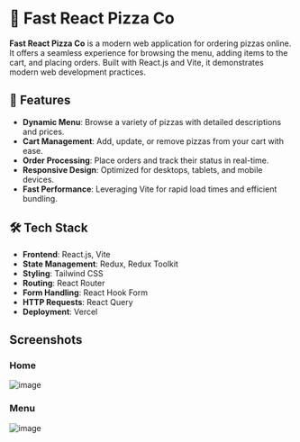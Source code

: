 # 🍕 Fast React Pizza Co

**Fast React Pizza Co** is a modern web application for ordering pizzas online. It offers a seamless experience for browsing the menu, adding items to the cart, and placing orders. Built with React.js and Vite, it demonstrates modern web development practices.

## 🌟 Features

- **Dynamic Menu**: Browse a variety of pizzas with detailed descriptions and prices.
- **Cart Management**: Add, update, or remove pizzas from your cart with ease.
- **Order Processing**: Place orders and track their status in real-time.
- **Responsive Design**: Optimized for desktops, tablets, and mobile devices.
- **Fast Performance**: Leveraging Vite for rapid load times and efficient bundling.

## 🛠️ Tech Stack

- **Frontend**: React.js, Vite  
- **State Management**: Redux, Redux Toolkit  
- **Styling**: Tailwind CSS  
- **Routing**: React Router  
- **Form Handling**: React Hook Form  
- **HTTP Requests**: React Query  
- **Deployment**: Vercel  

## Screenshots
### Home
![image](https://github.com/user-attachments/assets/007350ad-d323-4d9c-bfc1-b5cd8da14168)

### Menu
![image](https://github.com/user-attachments/assets/34d938ab-c5b3-4bf0-beb3-7f9e86b76414)

